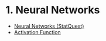 
# 1. Neural Networks
* [Neural Networks (StatQuest)](https://github.com/yangshiteng/StatQuest-Study-Notes/blob/main/Notes/12%20-%20Neural%20Networks.md)
* [Activation Function](https://github.com/yangshiteng/StatQuest-Study-Notes/blob/main/Notes/Activation%20Function.md)
